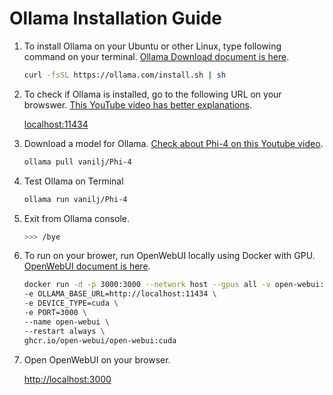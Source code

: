 # Ollama Installation Guide

1. To install Ollama on your Ubuntu or other Linux, type following command on your terminal. [Ollama Download document is here](https://ollama.com/download).

    ```bash
    curl -fsSL https://ollama.com/install.sh | sh
    ```

1. To check if Ollama is installed, go to the following URL on your browswer. [This YouTube video has better explanations](https://youtu.be/91npmOxCL-c).

    [localhost:11434](localhost:11434)

1. Download a model for Ollama. [Check about Phi-4 on this Youtube video](https://youtu.be/aYvt9czdgbU).

    ```bash
    ollama pull vanilj/Phi-4
    ```

1. Test Ollama on Terminal

    ```bash
    ollama run vanilj/Phi-4
    ```

1. Exit from Ollama console.

    ```bash
    >>> /bye
    ```

1. To run on your brower, run OpenWebUI locally using Docker with GPU. [OpenWebUI document is here](https://docs.openwebui.com/getting-started/quick-start).

    ```bash
    docker run -d -p 3000:3000 --network host --gpus all -v open-webui:/app/backend/data \
    -e OLLAMA_BASE_URL=http://localhost:11434 \
    -e DEVICE_TYPE=cuda \
    -e PORT=3000 \
    --name open-webui \
    --restart always \
    ghcr.io/open-webui/open-webui:cuda
    ```

1. Open OpenWebUI on your browser.

    [http://localhost:3000](http://localhost:3000)
